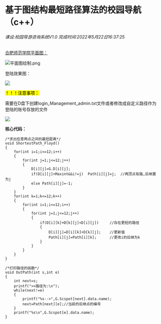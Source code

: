 # 基于图结构最短路径算法的校园导航（c++）

###### 课设:校园导游咨询系统V1.0 完成时间:2022年5月22日16:37:25

<u>合肥师范学院平面图：</u>



![平面图绘制.png](C:\Users\10251\Desktop\gitPush\平面图绘制.png)

登陆效果图：

![](C:\Users\10251\AppData\Roaming\marktext\images\2023-07-08-21-46-05-image.png)

<mark>！！！注意事项：</mark>

需要在D盘下创建login_Management_admin.txt文件或者修改成自定义路径作为登陆的账号存放的文件

![](C:\Users\10251\AppData\Roaming\marktext\images\2023-07-08-21-28-38-image.png)

**核心代码：**

```
/*求出任意两点之间的最短距离*/
void ShortestPath_Floyd()
{
    for(int i=1;i<=12;i++)
    {
        for(int j=1;j<=12;j++)
        {
            D[i][j]=G.D[i][j];
            if(D[i][j]<Maxint&&i!=j)  Path[i][j]=j;  //两顶点有路,后继置为j
            else Path[i][j]=-1;
        }
    }
    for(int k=1;k<=12;k++)
    {
        for(int i=1;i<=12;i++)
        {
            for(int j=1;j<=12;j++)
            {
                if(D[i][k]+D[k][j]<D[i][j])     //存在更短的路径
                {   
                    D[i][j]=D[i][k]+D[k][j];    //更新值
                    Path[i][j]=Path[i][k];      //更改i的后继为k
                }
            }
        }
    }
}

/*打印路径的函数*/
void OutPath(int s,int e)
{
    int next=s;
    printf(">>路径为:\n");
    while(next!=e)
    {
        printf("%s-->",G.Scspot[next].data.name);
        next=Path[next][e];//当前的后继点的编号
    }
    printf("%s\n",G.Scspot[e].data.name);
}
```
